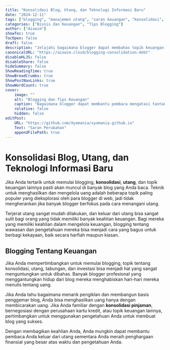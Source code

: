 ```yaml
---
title: "Konsolidasi Blog, Utang, dan Teknologi Informasi Baru"
date: "2024-12-11"
tags: ["blogging", "manajemen utang", "saran keuangan", "konsolidasi", "keuangan pribadi"]
categories: ["Bisnis dan Keuangan", "Tips Blogging"]
author: ["Aixwim"]
showToc: true
TocOpen: false
draft: false
description: "Jelajahi bagaimana blogger dapat membahas topik keuangan seperti konsolidasi utang, manajemen uang, dan strategi investasi untuk membantu orang lain sambil menghasilkan uang."
canonicalURL: "https://aixwim.cloud/blogging-consolidation-debt"
disableHLJS: false
disableShare: false
hideSummary: false
ShowReadingTime: true
ShowBreadCrumbs: true
ShowPostNavLinks: true
ShowWordCount: true
cover:
    image: ""
    alt: "Blogging dan Tips Keuangan"
    caption: "Bagaimana blogger dapat membantu pembaca mengatasi tantangan keuangan."
    relative: false
    hidden: false
editPost:
    URL: "https://github.com/Xyomania/xyomania.github.io"
    Text: "Saran Perubahan"
    appendFilePath: true
---
```


# Konsolidasi Blog, Utang, dan Teknologi Informasi Baru

Jika Anda tertarik untuk memulai blogging, **konsolidasi**, **utang**, dan topik keuangan lainnya pasti akan muncul di banyak blog yang Anda baca. Teknik untuk menghasilkan dan mengelola uang adalah beberapa topik paling populer yang dieksplorasi oleh para blogger di web, jadi tidak mengherankan jika banyak blogger berfokus pada cara menangani utang.

Terjerat utang sangat mudah dilakukan, dan keluar dari utang bisa sangat sulit bagi orang yang tidak memiliki banyak keahlian keuangan. Bagi mereka yang memiliki keahlian dalam mengelola keuangan, blogging tentang wawasan dan pengetahuan mereka bisa menjadi cara yang bagus untuk berbagi kekayaan, baik secara harfiah maupun kiasan.

## Blogging Tentang Keuangan

Jika Anda mempertimbangkan untuk memulai blogging, topik tentang konsolidasi, utang, tabungan, dan investasi bisa menjadi hal yang sangat menguntungkan untuk dibahas. Banyak blogger profesional yang menggantungkan hidup dari blog mereka menghabiskan hari-hari mereka menulis tentang uang.

Jika Anda tahu bagaimana menarik pengiklan dan membangun basis penggemar blog, Anda bisa menghasilkan uang hanya dengan membicarakan uang. Jika Anda familiar dengan **konsolidasi pinjaman**, bernegosiasi dengan perusahaan kartu kredit, atau topik keuangan lainnya, pertimbangkan untuk menggunakan pengetahuan Anda untuk membuat blog yang sukses.

Dengan membagikan keahlian Anda, Anda mungkin dapat membantu pembaca Anda keluar dari utang sementara Anda meraih penghargaan finansial yang besar atas waktu dan pengetahuan Anda.
